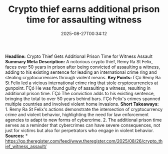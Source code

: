 ﻿---
title: "Crypto thief earns additional prison time for assaulting witness"
date: "2025-08-27T00:34:12"
category: "Markets"
summary: ""
slug: "crypto thief earns additional prison time for assaulting wit"
source_urls:
  - "https://go.theregister.com/feed/www.theregister.com/2025/08/26/crypto_thief_witness_assault/"
seo:
  title: "Crypto thief earns additional prison time for assaulting witness | Hash n Hedge"
  description: ""
  keywords: ["news", "markets", "brief"]
---
**Headline:** Crypto Thief Gets Additional Prison Time for Witness Assault  **Summary Meta Description:** A notorious crypto thief, Remy Ra St Felix, faces over 50 years in prison after being convicted of assaulting a witness, adding to his existing sentence for leading an international crime ring and stealing cryptocurrencies through violent means.  **Key Points:**  ΓÇó Remy Ra St Felix led a vicious international crime ring that stole cryptocurrencies at gunpoint. ΓÇó He was found guilty of assaulting a witness, resulting in additional prison time. ΓÇó The conviction adds to his existing sentence, bringing the total to over 50 years behind bars. ΓÇó Felix's crimes spanned multiple countries and involved violent home invasions.  **Short Takeaways:**  1. Remy Ra St Felix's actions demonstrate the intersection of cryptocurrency crime and violent behavior, highlighting the need for law enforcement agencies to adapt to new forms of cybercrime. 2. The additional prison time serves as a reminder that cybercrimes can have severe consequences, not just for victims but also for perpetrators who engage in violent behavior.  **Sources:** * https://go.theregister.com/feed/www.theregister.com/2025/08/26/crypto_thief_witness_assault/ 
